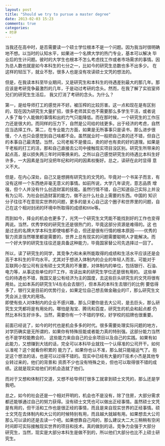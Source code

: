 ```yaml
---
layout: post
title: "Should we try to pursue a master degree"
date: 2013-02-03 15:23
comments: true
categories: 
- 时评
---
```


当我还在高中时，是否需要读一个硕士学位根本不是一个问题。因为我当时很明确地不想。以当时的认知水平，如果进一个名牌大学的热门专业，基本可以解决
毕业后的生计问题。彼时的大学生也根本不怎么考虑找工作或者市场需求的事情。因为总人数也就是如今本科生的七分之一，比如今的研究生总数也多不出多少。
在这样的轻压下，就业不愁，很多人也是没有攻读硕士文凭的想法的。

但是，在我读本科至毕业期间，又是研究生和本科生的待遇差别最大的那几年。那应该是考研竞争最激烈的几年，于是动过考研的念头。然而，在我了解了实验室师兄们的研究生生活后，
我又打消了考研的念头。为什么？

第一，是给导师打工的感觉并不好。被压榨的比较厉害。这一点和现在是有区别的，现在因为研究生大量扩招，很多老师其实也不需要那么多学生干活，或者说
人多了每个人能做的事情和出的力气只能降低。而在那时候，一个研究生的工作压力还是很大的。而同样的压力下，自然是公司给的钱更多。出于经济的考虑，自然
应当选择工作。第二，在专业能力方面，如果是无所事事只是读书，那么进步很慢，个人也只会感觉到自己啥都不会。虽然就业时一般把自己卖的还不错，但自己
的本事自己最清楚。当然，公司老板不是傻瓜，卖的好也有卖的好的道理。如果是干老板的打工的活，那和自己直接去公司中接触现实项目没区别。研究生所带来的
起点高，是以损失两三年时间等换来的。之所以自己感觉研究生的待遇比本科生好许多，一大因素是当时没把年纪和时间的因素权衡好。总之，读研在此时显得
意义不大。

但是，在内心深处，自己又是想拥有研究生的文凭的。毕竟对一个书呆子而言，有没有这样一个东西绝非毫无意义的事情。如前所说，大学几年读完，意志品质
增强，但个人并没有什么创造财富的技能。虽然行情不错，自己知道自己实际上并没有为公司、为社会创造财富的能力，做不出什么社会上需要的东西。中国的
知识分子往往不在意现实世界的问题，更多的是关心自己这个圈子和世界里的问题，自己在这个相对封闭的环境中所取得的成绩和title等。

而到如今，择业的机会也更多了，光凭一个研究生文凭能不能找到好的工作也变得两说。当然，优秀学校的研究生还是很热门的，毕竟这部分资源是难得的。这
也是过去的名牌大学本科生即使啥都不会，但还是很有行情的根本原因-----优秀的智力资源当然哪里都是需要的，世界上总有现实的问题需要聪明人才能解决。而
一个好大学的研究生往往还是具备这种能力，毕竟国家替公司先选择过一回了。

所以，读了研究生的同学，其竞争力和未来所能取得的成绩和生活水平应该还是会高于本科生的平均水平。尤其对于想进入体制内的企业的年轻人而言。可能对于
互联网小型公司有没有硕士文凭真的不重要，对体制内的单位，包括银行、石油、电力等，从事这些单位的IT工作，攻读出来的研究生学位还是很有用的。
这些单位的待遇也不错，我国又是公有经济为主的国度，去这些巨头研究生的文凭将很有用处。比如本系的研究生1/4左右会去银行，但本系的本科生去银行的比例
要低得多了，银行又是目前的优势行业，如果定位自己想去做金融业的IT，那么研究生文凭会派上很大的用场。  
即使有些人对体制内的企业不感兴趣，那么只要你是去大公司，是去巨头，那么研究生文凭都将是有用处的。哪怕是淘宝、腾讯和百度，研究生的机会和起点都
仍然比本科生好许多。当然，需要你有一个不错的学校，好学校的招牌也很重要。

前面已经说了，如今的时代也是机会多多的时代。很多需要处理实际问题的地方，对学历确实是无所谓的，如果你有特殊技能或者能力真的特别强。这部分能力当然也不是学校能教会的，
这些能力来自自己的业余项目以及自己的实践。如果有如此能力，又想赚到大钱的话，完全可以本科毕业就找一个认得准的公司开干。如何认准呢？这个就看你积累的
能力了。如果你也认不准，那么就只能碰运气了。抱定这个想法的话，也是可以过得不错的。现实中已经有大量的IT技术小杰是其他专业转过来的，他们的背景和
资质不少也没有特殊之处，但也可以取得很不错的成绩。这就是现实给他们的机会造就了他们。

而对于又想和体制打交道，又想不给导师打很多工就拿到硕士文凭的，那么还是学我吧。

总之，如今的社会还是一个相对开明的，机会也不是没有，除了住房，大部分需求都还能够通过自己的努力获得。没有硕士文凭也可以做出正经事情。虽然硕士文凭
是有用的，但干活和工作也是很正经的事情，而且是来自现实世界的正经事情。硕士文凭在去体制内和大公司的时候特别有用，而且越大就越有用。如果想去大公司
那么可以读的还是去读一个吧。如果想靠自己闯的，那么建议大二大三稍稍有空闲时间即可实际接触现实世界的项目和技术。真的做到的话，竞争力会强于大部分
研究生，当然，现实是大部分本科生是做不到的，所以他们大部分也比不上硕士研究生。



